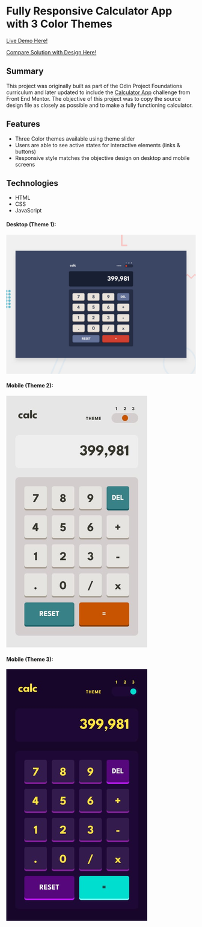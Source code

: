 # Fully Responsive Calculator App with 3 Color Themes

[Live Demo Here!](https://zflegle3.github.io/calculator/)

[Compare Solution with Design Here!](https://www.frontendmentor.io/solutions/calculator-with-3-color-themes-6w3tqmh5ZZ)

## Summary

This project was originally built as part of the Odin Project Foundations curriculum and later updated to include the [Calculator App](https://www.frontendmentor.io/challenges/calculator-app-9lteq5N29) challenge from Front End Mentor. The objective of this project was to copy the source design file as closely as possible and to make a fully functioning calculator.

## Features 
* Three Color themes available using theme slider
* Users are able to see active states for interactive elements (links & buttons)
* Responsive style matches the objective design on desktop and mobile screens


## Technologies
* HTML
* CSS
* JavaScript

#### Desktop (Theme 1):
![demo image](https://github.com/zflegle3/calculator/blob/main/design/desktop-preview.jpg)

#### Mobile (Theme 2):
![demo image](https://raw.githubusercontent.com/zflegle3/calculator/main/design/mobile-design-theme-2.jpg)

#### Mobile (Theme 3):
![demo image](https://raw.githubusercontent.com/zflegle3/calculator/main/design/mobile-design-theme-3.jpg)


